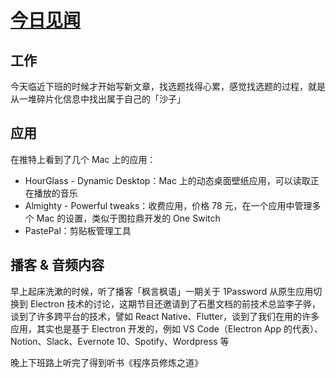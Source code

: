 # [今日见闻](https://github.com/phh95/gitblog/issues/3)

## 工作

今天临近下班的时候才开始写新文章，找选题找得心累，感觉找选题的过程，就是从一堆碎片化信息中找出属于自己的「沙子」

## 应用

在推特上看到了几个 Mac 上的应用：   

* HourGlass - Dynamic Desktop：Mac 上的动态桌面壁纸应用，可以读取正在播放的音乐
* Almighty - Powerful tweaks：收费应用，价格 78 元，在一个应用中管理多个 Mac 的设置，类似于图拉鼎开发的 One Switch      
* PastePal：剪贴板管理工具    

## 播客 & 音频内容

早上起床洗漱的时候，听了播客「枫言枫语」一期关于 1Password 从原生应用切换到 Electron 技术的讨论，这期节目还邀请到了石墨文档的前技术总监李子骅，谈到了许多跨平台的技术，譬如 React Native、Flutter，谈到了我们在用的许多应用，其实也是基于 Electron 开发的，例如 VS Code（Electron App 的代表）、Notion、Slack、Evernote 10、Spotify、Wordpress 等    

晚上下班路上听完了得到听书《程序员修炼之道》      
